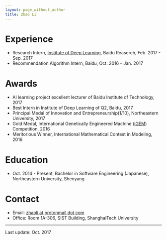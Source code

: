 ```yaml
---
layout: page_without_author
title: Zhao Li
---
```


# Experience

- Research Intern, [Institute of Deep Learning](http://research.baidu.com/institute-of-deep-learning/), Baidu Reaserch, Feb. 2017 - Sep. 2017
- Recommendation Algorithm Intern, Baidu, Oct. 2016 – Jan. 2017

# Awards

- AI learning project excellent lecturer of Baidu Institute of Technology, 2017
- Best Intern in Institute of Deep Learning of Q2, Baidu, 2017
- Principal Medal of Innovation and Entrepreneurship(1/10), Northeastern University, 2017
- Gold Medal, International Genetically Engineered Machine ([iGEM](http://igem.org/Main_Page)) Competition, 2016
- Meritorious Winner, International Mathematical Contest in Modeling, 2016

# Education

- Oct. 2014 - Present, Bachelor in Software Engineering (Japanese), Northeastern University, Shenyang


# Contact

- Email: [zhaoli at protonmail dot com](mailto:zhaoli@protonmail.com)
- Office: Room 1A-306, SIST Building, ShanghaiTech University

---

Last update: Oct. 2017
